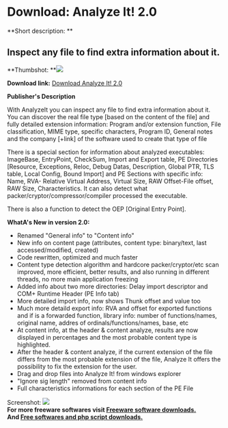 # Download: Analyze It! 2.0

**Short description: **

## Inspect any file to find extra information about it.

  
**Thumbshot: **![](http://www.freewarefiles.com/screenshot/analyzeit20_md.jpg)   
  
**Download link:** [Download Analyze It! 2.0](http://freesoftwares.boysofts.com/Analyze-It_program_43739.html)  
  

**Publisher's Description**  
  

With AnalyzeIt you can inspect any file to find extra information about it.
You can discover the real file type [based on the content of the file] and
fully detailed extension information: Program and/or extension function, File
classification, MIME type, specific characters, Program ID, General notes and
the company [+link] of the software used to create that type of file

There is a special section for information about analyzed executables:
ImageBase, EntryPoint, CheckSum, Import and Export table, PE Directories
[Resource, Exceptions, Reloc, Debug Datas, Description, Global PTR, TLS table,
Local Config, Bound Import] and PE Sections with specific info: Name, RVA-
Relative Virtual Address, Virtual Size, RAW Offset-File offset, RAW Size,
Characteristics. It can also detect what packer/cryptor/compressor/compiler
processed the executable.

There is also a function to detect the OEP [Original Entry Point].

**WhatA's New in version 2.0:**

  * Renamed "General info" to "Content info" 
  * New info on content page (attributes, content type: binary/text, last accessed/modified, created) 
  * Code rewritten, optimized and much faster 
  * Content type detection algorithm and hardcore packer/cryptor/etc scan improved, more efficient, better results, and also running in different threads, no more main application freezing 
  * Added info about two more directories: Delay import descriptor and COM+ Runtime Header (PE Info tab) 
  * More detailed import info, now shows Thunk offset and value too 
  * Much more detaild export info: RVA and offset for exported functions and if is a forwarded function, library info: number of functions/names, original name, addres of ordinals/functions/names, base, etc 
  * At content info, at the header & content analyze, results are now displayed in percentages and the most probable content type is highlighted. 
  * After the header & content analyze, if the current extension of the file differs from the most probable extension of the file, Analyze It offers the possibility to fix the extension for the user. 
  * Drag and drop files into Analyze It! from windows explorer 
  * "Ignore sig length" removed from content info 
  * Full characteristics informations for each section of the PE File 

  
  
Screenshot: ![](http://www.freewarefiles.com/screenshot/analyzeit20.jpg)  
**For more freeware softwares visit [Freeware software downloads.](http://freesoftwares.boysofts.com/)**   
**And [Free softwares and php script downloads.](http://www.boysofts.com/)**

